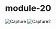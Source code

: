# module-20
![Capture](https://user-images.githubusercontent.com/89206387/150267984-ef26a96c-0f7a-4fc5-834b-d069b76e86ee.PNG)
![Capture2](https://user-images.githubusercontent.com/89206387/150268163-c070631e-ff0b-40c5-898a-4f5bb711d18a.PNG)
